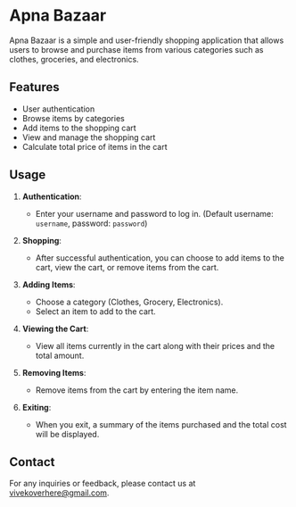 # Apna Bazaar

Apna Bazaar is a simple and user-friendly shopping application that allows users to browse and purchase items from various categories such as clothes, groceries, and electronics.

## Features

- User authentication
- Browse items by categories
- Add items to the shopping cart
- View and manage the shopping cart
- Calculate total price of items in the cart


## Usage

1. **Authentication**:
    - Enter your username and password to log in. (Default username: `username`, password: `password`)

2. **Shopping**:
    - After successful authentication, you can choose to add items to the cart, view the cart, or remove items from the cart.

3. **Adding Items**:
    - Choose a category (Clothes, Grocery, Electronics).
    - Select an item to add to the cart.

4. **Viewing the Cart**:
    - View all items currently in the cart along with their prices and the total amount.

5. **Removing Items**:
    - Remove items from the cart by entering the item name.

6. **Exiting**:
    - When you exit, a summary of the items purchased and the total cost will be displayed.


## Contact

For any inquiries or feedback, please contact us at [vivekoverhere@gmail.com](mailto:vivek.ssharma36@gmail.com).

